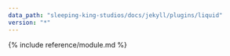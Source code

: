 ```yaml
---
data_path: "sleeping-king-studios/docs/jekyll/plugins/liquid"
version: "*"
---
```


{% include reference/module.md %}
